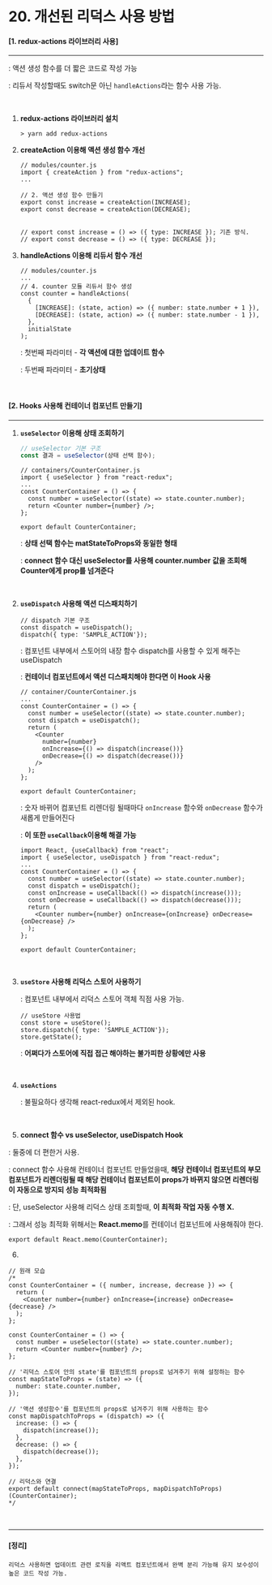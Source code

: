 # 20. 개선된 리덕스 사용 방법

#### [1. redux-actions 라이브러리 사용]

----

: 액션 생성 함수를 더 짧은 코드로 작성 가능

: 리듀서 작성할때도 switch문 아닌 `handleActions`라는 함수 사용 가능.

<br>

1. **redux-actions 라이브러리 설치**

   ```
   > yarn add redux-actions
   ```

2. **createAction 이용해 액션 생성 함수 개선**

   ```react
   // modules/counter.js
   import { createAction } from "redux-actions";
   ...
   
   // 2. 액션 생성 함수 만들기
   export const increase = createAction(INCREASE);
   export const decrease = createAction(DECREASE);
   
   
   // export const increase = () => ({ type: INCREASE }); 기존 방식.
   // export const decrease = () => ({ type: DECREASE });
   ```

3. **handleActions 이용해 리듀서 함수 개선**

   ```react
   // modules/counter.js
   ...
   // 4. counter 모듈 리듀서 함수 생성
   const counter = handleActions(
     {
       [INCREASE]: (state, action) => ({ number: state.number + 1 }),
       [DECREASE]: (state, action) => ({ number: state.number - 1 }),
     },
     initialState
   );
   ```

   : 첫번째 파라미터 - **각 액션에 대한 업데이트 함수**

   : 두번째 파라미터 - **초기상태**

<br>

#### [2. Hooks 사용해 컨테이너 컴포넌트 만들기]

----

1. **`useSelector` 이용해 상태 조회하기**

   ```js
   // useSelector 기본 구조
   const 결과 = useSelector(상태 선택 함수);
   ```

   ```react
   // containers/CounterContainer.js
   import { useSelector } from "react-redux";
   ...
   const CounterContainer = () => {
     const number = useSelector((state) => state.counter.number);
     return <Counter number={number} />;
   };
   
   export default CounterContainer;
   ```

   : **상태 선택 함수는 matStateToProps와 동일한 형태**

   : **connect 함수 대신 useSelector를 사용해 counter.number 값을 조회해 Counter에게 prop를 넘겨준다**

   <br>

2. **`useDispatch` 사용해 액션 디스패치하기**

   ```react
   // dispatch 기본 구조
   const dispatch = useDispatch();
   dispatch({ type: 'SAMPLE_ACTION'});
   ```

   : 컴포넌트 내부에서 스토어의 내장 함수 dispatch를 사용할 수 있게 해주는 useDispatch

   : **컨테이너 컴포넌트에서 액션 디스패치해야 한다면 이 Hook 사용**

   ```react
   // container/CounterContainer.js
   ...
   const CounterContainer = () => {
     const number = useSelector((state) => state.counter.number);
     const dispatch = useDispatch();
     return (
       <Counter
         number={number}
         onIncrease={() => dispatch(increase())}
         onDecrease={() => dispatch(decrease())}
       />
     );
   };
   
   export default CounterContainer;
   ```

   : 숫자 바뀌어 컴포넌트 리렌더링 될때마다 `onIncrease` 함수와 `onDecrease` 함수가 새롭게 만들어진다

   : **이 또한 `useCallback`이용해 해결 가능**

   ```react
   import React, {useCallback} from "react";
   import { useSelector, useDispatch } from "react-redux";
   ...
   const CounterContainer = () => {
     const number = useSelector((state) => state.counter.number);
     const dispatch = useDispatch();
     const onIncrease = useCallback(() => dispatch(increase()));
     const onDecrease = useCallback(() => dispatch(decrease()));
     return (
       <Counter number={number} onIncrease={onIncrease} onDecrease={onDecrease} />
     );
   };
   
   export default CounterContainer;
   ```

   <br>

3. **`useStore` 사용해 리덕스 스토어 사용하기**

   : 컴포넌트 내부에서 리덕스 스토어 객체 직점 사용 가능.

   ```react
   // useStore 사용법
   const store = useStore();
   store.dispatch({ type: 'SAMPLE_ACTION'});
   store.getState();
   ```

   : **어쩌다가 스토어에 직접 접근 해야하는 불가피한 상황에만 사용**

   <br>

4. **`useActions`**

   : 불필요하다 생각해 react-redux에서 제외된 hook.

   <br>

5.  **connect 함수 vs useSelector, useDispatch Hook**

   : 둘중에 더 편한거 사용.

   : connect 함수 사용해 컨테이너 컴포넌트 만들었을때, **해당 컨테이너 컴포넌트의 부모 컴포넌트가 리렌더링될 때 해당 컨테이너 컴포넌트이 props가 바뀌지 않으면 리렌더링이 자동으로 방지되 성능 최적화됨**

   : 단, useSelector 사용해 리덕스 상태 조회할때, **이 최적화 작업 자동 수행 X.**

   : 그래서 성능 최적화 위해서는 **React.memo**를 컨테이너 컴포넌트에 사용해줘야 한다.

   ```
   export default React.memo(CounterContainer);
   ```

6. 

   ```react
   // 원래 모습
   /*
   const CounterContainer = ({ number, increase, decrease }) => {
     return (
       <Counter number={number} onIncrease={increase} onDecrease={decrease} />
     );
   };
   
   const CounterContainer = () => {
     const number = useSelector((state) => state.counter.number);
     return <Counter number={number} />;
   };
   
   // '리덕스 스토어 안의 state'를 컴포넌트의 props로 넘겨주기 위해 설정하는 함수
   const mapStateToProps = (state) => ({
     number: state.counter.number,
   });
   
   // '액션 생성함수'를 컴포넌트의 props로 넘겨주기 위해 사용하는 함수
   const mapDispatchToProps = (dispatch) => ({
     increase: () => {
       dispatch(increase());
     },
     decrease: () => {
       dispatch(decrease());
     },
   });
   
   // 리덕스와 연결
   export default connect(mapStateToProps, mapDispatchToProps)(CounterContainer);
   */
   ```

<br>

-----

#### [정리]

```
리덕스 사용하면 업데이트 관련 로직을 리액트 컴포넌트에서 완벽 분리 가능해 유지 보수성이 높은 코드 작성 가능.
```

